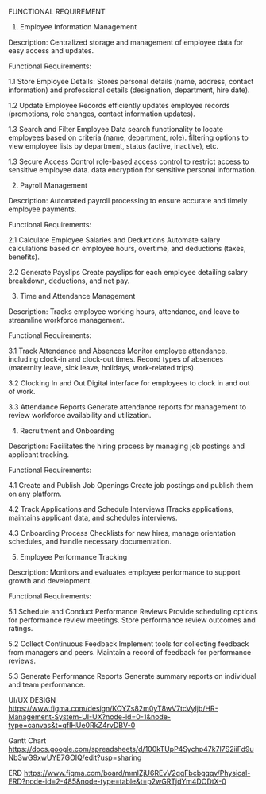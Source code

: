 FUNCTIONAL REQUIREMENT


1. Employee Information Management

Description: Centralized storage and management of employee data for easy access and updates.

Functional Requirements:

1.1 Store Employee Details:
Stores personal details (name, address, contact information) and professional details (designation, department, hire date).

1.2 Update Employee Records
efficiently updates employee records (promotions, role changes, contact information updates).

1.3 Search and Filter Employee Data
search functionality to locate employees based on criteria (name, department, role).
filtering options to view employee lists by department, status (active, inactive), etc.

1.3 Secure Access Control
role-based access control to restrict access to sensitive employee data.
data encryption for sensitive personal information.


2. Payroll Management


Description: Automated payroll processing to ensure accurate and timely employee payments.

Functional Requirements: 
 
2.1	Calculate Employee Salaries and Deductions
Automate salary calculations based on employee hours, overtime, and deductions (taxes, benefits).

2.2	Generate Payslips
Create payslips for each employee detailing salary breakdown, deductions, and net pay.




3. Time and Attendance Management



Description: Tracks employee working hours, attendance, and leave to streamline workforce management.

Functional Requirements: 
 
3.1	Track Attendance and Absences
Monitor employee attendance, including clock-in and clock-out times.
Record types of absences (maternity leave, sick leave, holidays, work-related trips).

3.2	Clocking In and Out
Digital interface for employees to clock in and out of work.

3.3 	Attendance Reports
Generate attendance reports for management to review workforce availability and utilization.



4. Recruitment and Onboarding


Description: Facilitates the hiring process by managing job postings and applicant tracking.

Functional Requirements: 
 
4.1	Create and Publish Job Openings
Create job postings and publish them on any platform.

4.2	Track Applications and Schedule Interviews
ITracks applications, maintains applicant data, and schedules interviews.

4.3 	Onboarding Process
Checklists for new hires, manage orientation schedules, and handle necessary documentation.



5. Employee Performance Tracking



Description: Monitors and evaluates employee performance to support growth and development.

Functional Requirements: 
 
5.1	Schedule and Conduct Performance Reviews
Provide scheduling options for performance review meetings.
Store performance review outcomes and ratings.

5.2 	Collect Continuous Feedback
Implement tools for collecting feedback from managers and peers.
Maintain a record of feedback for performance reviews.

5.3 	Generate Performance Reports
Generate summary reports on individual and team performance.









UI/UX DESIGN
https://www.figma.com/design/KOYZs82m0yT8wV7tcVyIjb/HR-Management-System-UI-UX?node-id=0-1&node-type=canvas&t=qfIHUe0RkZ4rvDBV-0

Gantt Chart
https://docs.google.com/spreadsheets/d/100kTUpP4Sychp47k7l7S2iiFd9uNb3wG9xwUYE7GOIQ/edit?usp=sharing

ERD
https://www.figma.com/board/mmlZjU6REvV2qqFbcbgqqv/Physical-ERD?node-id=2-485&node-type=table&t=p2wGRTjdYm4DODtX-0

